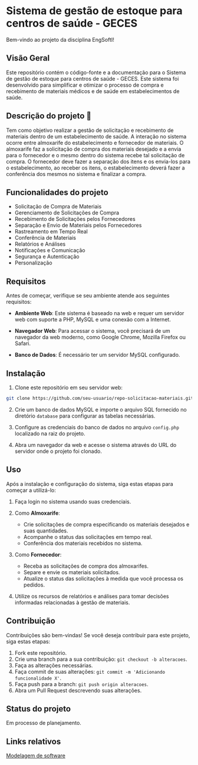 # Sistema de gestão de estoque para centros de saúde - GECES

Bem-vindo ao projeto da disciplina EngSoftI!

## Visão Geral

Este repositório contém o código-fonte e a documentação para o Sistema de gestão de estoque para centros de saúde - GECES. Este sistema foi desenvolvido para simplificar e otimizar o processo de compra e recebimento de materiais médicos e de saúde em estabelecimentos de saúde.

## Descrição do projeto :bookmark_tabs:	

Tem como objetivo realizar a gestão de solicitação e recebimento de materiais dentro de um estabelecimento de saúde. A interação no sistema ocorre entre almoxarife do estabelecimento e fornecedor de materiais. O almoxarife faz a solicitação de compra dos materiais desejado e a envia para o fornecedor e o mesmo dentro do sistema recebe tal solicitação de compra. O fornecedor deve fazer a separação dos itens e os envia-los para o estabelecimento, ao receber os itens, o estabelecimento deverá fazer a conferência dos mesmos no sistema e finalizar a compra.

## Funcionalidades do projeto

- Solicitação de Compra de Materiais
- Gerenciamento de Solicitações de Compra
- Recebimento de Solicitações pelos Fornecedores
- Separação e Envio de Materiais pelos Fornecedores
- Rastreamento em Tempo Real
- Conferência de Materiais
- Relatórios e Análises 
- Notificações e Comunicação
- Segurança e Autenticação
- Personalização

## Requisitos

Antes de começar, verifique se seu ambiente atende aos seguintes requisitos:

- **Ambiente Web**: Este sistema é baseado na web e requer um servidor web com suporte a PHP, MySQL e uma conexão com a Internet.

- **Navegador Web**: Para acessar o sistema, você precisará de um navegador da web moderno, como Google Chrome, Mozilla Firefox ou Safari.

- **Banco de Dados**: É necessário ter um servidor MySQL configurado.

## Instalação

1. Clone este repositório em seu servidor web:

```bash
git clone https://github.com/seu-usuario/repo-solicitacao-materiais.git
```

2. Crie um banco de dados MySQL e importe o arquivo SQL fornecido no diretório `database` para configurar as tabelas necessárias.

3. Configure as credenciais do banco de dados no arquivo `config.php` localizado na raiz do projeto.

4. Abra um navegador da web e acesse o sistema através do URL do servidor onde o projeto foi clonado.

## Uso

Após a instalação e configuração do sistema, siga estas etapas para começar a utilizá-lo:

1. Faça login no sistema usando suas credenciais.

2. Como **Almoxarife**:
   - Crie solicitações de compra especificando os materiais desejados e suas quantidades.
   - Acompanhe o status das solicitações em tempo real.
   - Conferência dos materiais recebidos no sistema.

3. Como **Fornecedor**:
   - Receba as solicitações de compra dos almoxarifes.
   - Separe e envie os materiais solicitados.
   - Atualize o status das solicitações à medida que você processa os pedidos.

4. Utilize os recursos de relatórios e análises para tomar decisões informadas relacionadas à gestão de materiais.

## Contribuição

Contribuições são bem-vindas! Se você deseja contribuir para este projeto, siga estas etapas:

1. Fork este repositório.
2. Crie uma branch para a sua contribuição: `git checkout -b alteracoes`.
3. Faça as alterações necessárias.
4. Faça commit de suas alterações: `git commit -m 'Adicionando funcionalidade X'`.
5. Faça push para a branch: `git push origin alteracoes`.
6. Abra um Pull Request descrevendo suas alterações.
  
## Status do projeto

Em processo de planejamento.

## Links relativos 

[Modelagem de software](https://github.com/emanoeliisotton/EngSoft/blob/main/Modelagem%20de%20software%20-%20GECES%20-%20Aula%2023.08.23.pdf)
